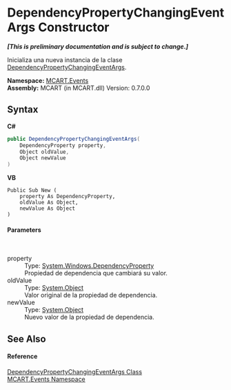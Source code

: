 # DependencyPropertyChangingEventArgs Constructor 
 _**\[This is preliminary documentation and is subject to change.\]**_

Inicializa una nueva instancia de la clase <a href="aef5c51e-72b2-687c-afcd-84894c4d168e">DependencyPropertyChangingEventArgs</a>.

**Namespace:**&nbsp;<a href="e063e014-3886-09dc-6bff-1da9132b73cc">MCART.Events</a><br />**Assembly:**&nbsp;MCART (in MCART.dll) Version: 0.7.0.0

## Syntax

**C#**<br />
``` C#
public DependencyPropertyChangingEventArgs(
	DependencyProperty property,
	Object oldValue,
	Object newValue
)
```

**VB**<br />
``` VB
Public Sub New ( 
	property As DependencyProperty,
	oldValue As Object,
	newValue As Object
)
```


#### Parameters
&nbsp;<dl><dt>property</dt><dd>Type: <a href="http://msdn2.microsoft.com/es-es/library/ms589318" target="_blank">System.Windows.DependencyProperty</a><br />Propiedad de dependencia que cambiará su valor.</dd><dt>oldValue</dt><dd>Type: <a href="http://msdn2.microsoft.com/es-es/library/e5kfa45b" target="_blank">System.Object</a><br />Valor original de la propiedad de dependencia.</dd><dt>newValue</dt><dd>Type: <a href="http://msdn2.microsoft.com/es-es/library/e5kfa45b" target="_blank">System.Object</a><br />Nuevo valor de la propiedad de dependencia.</dd></dl>

## See Also


#### Reference
<a href="aef5c51e-72b2-687c-afcd-84894c4d168e">DependencyPropertyChangingEventArgs Class</a><br /><a href="e063e014-3886-09dc-6bff-1da9132b73cc">MCART.Events Namespace</a><br />